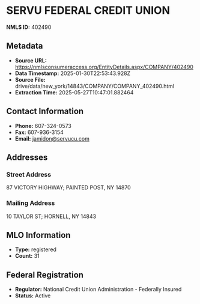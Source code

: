 # SERVU FEDERAL CREDIT UNION

**NMLS ID:** 402490

## Metadata
- **Source URL:** https://nmlsconsumeraccess.org/EntityDetails.aspx/COMPANY/402490
- **Data Timestamp:** 2025-01-30T22:53:43.928Z
- **Source File:** drive/data/new_york/14843/COMPANY/COMPANY_402490.html
- **Extraction Time:** 2025-05-27T10:47:01.882464

## Contact Information
- **Phone:** 607-324-0573
- **Fax:** 607-936-3154
- **Email:** jamidon@servucu.com

## Addresses
### Street Address
87 VICTORY HIGHWAY; PAINTED POST, NY 14870

### Mailing Address
10 TAYLOR ST; HORNELL, NY 14843

## MLO Information
- **Type:** registered
- **Count:** 31

## Federal Registration
- **Regulator:** National Credit Union Administration - Federally Insured
- **Status:** Active
